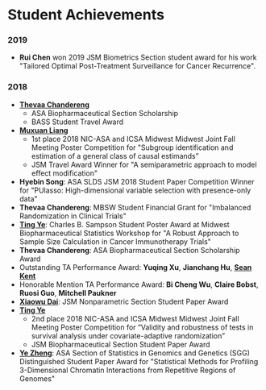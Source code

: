 # Student Achievements

### 2019

* **Rui Chen** won 2019 JSM Biometrics Section student award for his work "Tailored Optimal  Post-Treatment Surveillance for  Cancer Recurrence". 

### 2018

* [**Thevaa Chandereng**][Thevaa_Chandereng]
    * ASA Biopharmaceutical Section Scholarship
    * BASS Student Travel Award
* [**Muxuan Liang**][Liang_Muxuan]
    * 1st place 2018 NIC-ASA and ICSA Midwest Midwest Joint Fall Meeting Poster Competition for "Subgroup identification and estimation of a general class of causal estimands”
    * JSM Travel Award Winner for "A semiparametric approach to model effect modification"
* **Hyebin Song**: ASA SLDS JSM 2018 Student Paper Competition Winner for "PUlasso: High-dimensional variable selection with presence-only data"
* **Thevaa Chandereng**: MBSW Student Financial Grant for "Imbalanced Randomization in Clinical Trials"
* [**Ting Ye**][Ye_Ting]: Charles B. Sampson Student Poster Award at Midwest Biopharmaceutical Statistics Workshop for "A Robust Approach to Sample Size Calculation in Cancer Immunotherapy Trials"
* **Thevaa Chandereng**: ASA Biopharmaceutical Section Scholarship Award
* Outstanding TA Performance Award: **Yuqing Xu**, **Jianchang Hu**, [**Sean Kent**][Kent_Sean]
* Honorable Mention TA Performance Award: **Bi Cheng Wu**, **Claire Bobst**, **Ruosi Guo**, **Mitchell Paukner**
* [**Xiaowu Dai**][Dai_Xiaowu]: JSM Nonparametric Section Student Paper Award
* [**Ting Ye**][Ye_Ting]
    * 2nd place 2018 NIC-ASA and ICSA Midwest Midwest Joint Fall Meeting Poster Competition for “Validity and robustness of tests in survival analysis under covariate-adaptive randomization”
    * JSM Biopharmaceutical Section Student Paper Award
* [**Ye Zheng**][Zheng_Ye]: ASA Section of Statistics in Genomics and Genetics (SGG) Distinguished Student Paper Award for "Statistical Methods for Profiling 3-Dimensional Chromatin Interactions from Repetitive Regions of Genomes"

[Thevaa_Chandereng]: https://thevaachandereng.github.io/
[Dai_Xiaowu]: http://pages.stat.wisc.edu/~xdai26/
[Kent_Sean]: http://pages.cs.wisc.edu/~kent/
[Ye_Ting]: https://sites.google.com/view/tingye/
[Liang_Muxuan]: https://sites.google.com/view/muxuan-liang
[Zheng_Ye]: http://pages.stat.wisc.edu/~yezheng/

